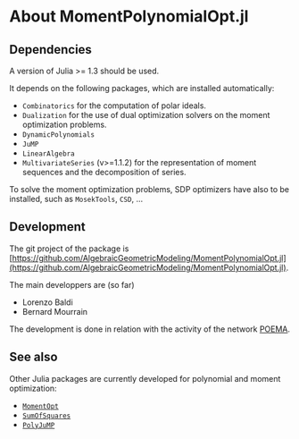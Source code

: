 # About MomentPolynomialOpt.jl



## Dependencies

A version of Julia >= 1.3 should be used.

It depends on the following packages, which are installed automatically:

  - `Combinatorics` for the computation of polar ideals.
  - `Dualization` for the use of dual optimization solvers on the moment optimization problems.
  - `DynamicPolynomials` 
  - `JuMP`
  - `LinearAlgebra`
  - `MultivariateSeries` (v>=1.1.2) for the representation of moment sequences
    and the decomposition of series.

To solve the moment optimization problems, SDP optimizers have also to be installed, such as `MosekTools`, `CSD`, ...
    
    
## Development

The git project of the package is
    [https://github.com/AlgebraicGeometricModeling/MomentPolynomialOpt.jl](https://github.com/AlgebraicGeometricModeling/MomentPolynomialOpt.jl).
    
The main developpers are (so far)

  - Lorenzo Baldi
  - Bernard Mourrain

The development is done in relation with the activity of the network [POEMA](http://poema-network.eu/).

## See also 

Other Julia packages are currently developed for polynomial and moment optimization:

  - [`MomentOpt`](https://github.com/lanl-ansi/MomentOpt.jl)
  - [`SumOfSquares`](https://github.com/JuliaOpt/SumOfSquares.jl)
  - [`PolyJuMP`](https://github.com/JuliaOpt/PolyJuMP.jl)
